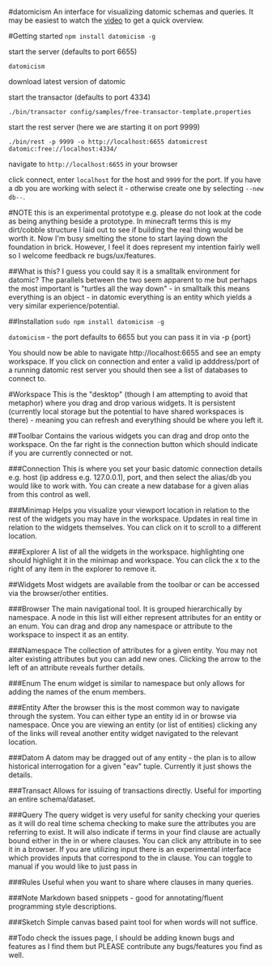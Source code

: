 #datomicism
An interface for visualizing datomic schemas and queries. It may be easiest to watch the [video](http://www.screenr.com/J087) to get a quick overview. 

#Getting started
`npm install datomicism -g`

start the server (defaults to port 6655) 

`datomicism` 

download latest version of datomic 

start the transactor (defaults to port 4334)

`./bin/transactor config/samples/free-transactor-template.properties `

start the rest server (here we are starting it on port 9999)

`./bin/rest -p 9999 -o http://localhost:6655 datomicrest datomic:free://localhost:4334/`

navigate to `http://localhost:6655` in your browser

click connect, enter `localhost` for the host and `9999` for the port. If you have a db you are working with select it - otherwise create one by selecting `--new db--`. 

#NOTE
this is an experimental prototype e.g. please do not look at the code as being anything beside a prototype. In minecraft terms this is my dirt/cobble structure I laid out to see if building the real thing would be worth it. Now I'm busy smelting the stone to start laying down the foundation in brick. However, I feel it does represent my intention fairly well so I welcome feedback re bugs/ux/features. 

##What is this?
I guess you could say it is a smalltalk environment for datomic? The parallels between the two seem apparent to me but perhaps the most important is "turtles all the way down" - in smalltalk this means everything is an object - in datomic everything is an entity which yields a very similar experience/potential. 

##Installation
```sudo npm install datomicism -g```

```datomicism``` - the port defaults to 6655 but you can pass it in via -p {port}

You should now be able to navigate http://localhost:6655 and see an empty workspace. If you click on connection and enter a valid ip adddress/port of a running datomic rest server you should then see a list of databases to connect to. 

#Workspace
This is the "desktop" (though I am attempting to avoid that metaphor) where you drag and drop various widgets. It is persistent (currently local storage but the potential to have shared workspaces is there) - meaning you can refresh and everything should be where you left it. 

##Toolbar
Contains the various widgets you can drag and drop onto the workspace. On the far right is the connection button which should indicate if you are currently connected or not.

###Connection
This is where you set your basic datomic connection details e.g. host (ip address e.g. 127.0.0.1), port, and then select the alias/db you would like to work with. You can create a new database for a given alias from this control as well. 

###Minimap
Helps you visualize your viewport location in relation to the rest of the widgets you may have in the workspace. Updates in real time in relation to the widgets themselves. You can click on it to scroll to a different location.

###Explorer
A list of all the widgets in the workspace. highlighting one should highlight it in the minimap and workspace. You can click the x to the right of any item in the explorer to remove it. 

##Widgets
Most widgets are available from the toolbar or can be accessed via the browser/other entities.

###Browser
The main navigational tool. It is grouped hierarchically by namespace. A node in this list will either represent attributes for an entity or an enum. You can drag and drop any namespace or attribute to the workspace to inspect it as an entity.

###Namespace
The collection of attributes for a given entity. You may not alter existing attributes but you can add new ones. Clicking the arrow to the left of an attribute reveals further details.

###Enum
The enum widget is similar to namespace but only allows for adding the names of the enum members.

###Entity
After the browser this is the most common way to navigate through the system. You can either type an entity id in or browse via namespace. Once you are viewing an entity (or list of entities) clicking any of the links will reveal another entity widget navigated to the relevant location.

###Datom 
A datom may be dragged out of any entity - the plan is to allow historical interrogation for a given "eav" tuple. Currently it just shows the details.

###Transact
Allows for issuing of transactions directly. Useful for importing an entire schema/dataset.

###Query
The query widget is very useful for sanity checking your queries as it will do real time schema checking to make sure the attributes you are referring to exist. It will also indicate if terms in your find clause are actually bound either in the in or where clauses. You can click any attribute in to see it in a browser. If you are utilizing input there is an experimental interface which provides inputs that correspond to the in clause. You can toggle to manual if you would like to just pass in 

###Rules
Useful when you want to share where clauses in many queries.

###Note
Markdown based snippets - good for annotating/fluent programming style descriptions.

###Sketch
Simple canvas based paint tool for when words will not suffice.

##Todo
check the issues page, I should be adding known bugs and features as I find them but PLEASE contribute any bugs/features you find as well. 
